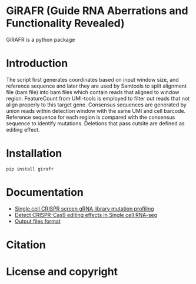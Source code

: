 # GiRAFR (Guide RNA Aberrations and Functionality Revealed)

GiRAFR is a python package 

# Introduction

The script first generates coordinates based on input window size, and reference sequence and later they are used by Samtools to split alignment file (bam file) into bam files which contain reads that aligned to window region. FeatureCount from UMI-tools is employed to filter out reads that not align properly to this target gene. Consensus sequences are generated by union reads within detection window with the same UMI and cell barcode. Reference sequence for each region is compared with the consensus sequence to identify mutations. Deletions that pass cutsite are defined as editing effect. 

# Installation

``pip install girafr``

# Documentation
* [Single cell CRISPR screen gRNA library mutation profiling]()
* [Detect CRISPR-Cas9 editing effects in Single cell RNA-seq]()
* [Output files format]()

# Citation

# License and copyright


